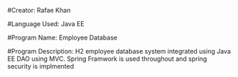 #Creator: Rafae Khan

#Language Used: Java EE

#Program Name: Employee Database

#Program Description: H2 employee database system integrated using Java EE DAO using MVC. Spring Framwork is used throughout and spring security is implmented
